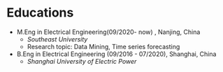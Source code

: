 # Educations

* M.Eng in Electrical Engineering(09/2020- now) , Nanjing, China
  * *Southeast University*
  * Research topic: Data Mining, Time series forecasting
* B.Eng in Electrical Engineering (09/2016 - 07/2020), Shanghai, China
  * *Shanghai University of Electric Power*





